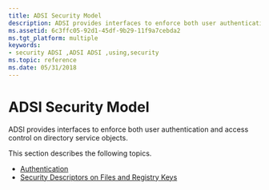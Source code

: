 ```yaml
---
title: ADSI Security Model
description: ADSI provides interfaces to enforce both user authentication and access control on directory service objects.
ms.assetid: 6c3ffc05-92d1-45df-9b29-11f9a7cebda2
ms.tgt_platform: multiple
keywords:
- security ADSI ,ADSI ADSI ,using,security
ms.topic: reference
ms.date: 05/31/2018
---
```


# ADSI Security Model

ADSI provides interfaces to enforce both user authentication and access control on directory service objects.

This section describes the following topics.

-   [Authentication](authentication.md)
-   [Security Descriptors on Files and Registry Keys](security-descriptors-on-files-and-registry-keys.md)

 

 




